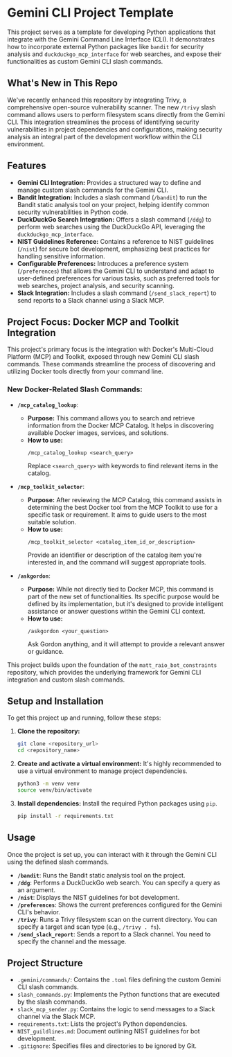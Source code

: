 # Gemini CLI Project Template

This project serves as a template for developing Python applications that integrate with the Gemini Command Line Interface (CLI). It demonstrates how to incorporate external Python packages like `bandit` for security analysis and `duckduckgo_mcp_interface` for web searches, and expose their functionalities as custom Gemini CLI slash commands.

## What's New in This Repo

We've recently enhanced this repository by integrating Trivy, a comprehensive open-source vulnerability scanner. The new `/trivy` slash command allows users to perform filesystem scans directly from the Gemini CLI. This integration streamlines the process of identifying security vulnerabilities in project dependencies and configurations, making security analysis an integral part of the development workflow within the CLI environment.

## Features

- **Gemini CLI Integration:** Provides a structured way to define and manage custom slash commands for the Gemini CLI.
- **Bandit Integration:** Includes a slash command (`/bandit`) to run the Bandit static analysis tool on your project, helping identify common security vulnerabilities in Python code.
- **DuckDuckGo Search Integration:** Offers a slash command (`/ddg`) to perform web searches using the DuckDuckGo API, leveraging the `duckduckgo_mcp_interface`.
- **NIST Guidelines Reference:** Contains a reference to NIST guidelines (`/nist`) for secure bot development, emphasizing best practices for handling sensitive information.
- **Configurable Preferences:** Introduces a preference system (`/preferences`) that allows the Gemini CLI to understand and adapt to user-defined preferences for various tasks, such as preferred tools for web searches, project analysis, and security scanning.
- **Slack Integration:** Includes a slash command (`/send_slack_report`) to send reports to a Slack channel using a Slack MCP.

## Project Focus: Docker MCP and Toolkit Integration

This project's primary focus is the integration with Docker's Multi-Cloud Platform (MCP) and Toolkit, exposed through new Gemini CLI slash commands. These commands streamline the process of discovering and utilizing Docker tools directly from your command line.

### New Docker-Related Slash Commands:

-   **`/mcp_catalog_lookup`**:
    *   **Purpose:** This command allows you to search and retrieve information from the Docker MCP Catalog. It helps in discovering available Docker images, services, and solutions.
    *   **How to use:**
        ```
        /mcp_catalog_lookup <search_query>
        ```
        Replace `<search_query>` with keywords to find relevant items in the catalog.

-   **`/mcp_toolkit_selector`**:
    *   **Purpose:** After reviewing the MCP Catalog, this command assists in determining the best Docker tool from the MCP Toolkit to use for a specific task or requirement. It aims to guide users to the most suitable solution.
    *   **How to use:**
        ```
        /mcp_toolkit_selector <catalog_item_id_or_description>
        ```
        Provide an identifier or description of the catalog item you're interested in, and the command will suggest appropriate tools.

-   **`/askgordon`**:
    *   **Purpose:** While not directly tied to Docker MCP, this command is part of the new set of functionalities. Its specific purpose would be defined by its implementation, but it's designed to provide intelligent assistance or answer questions within the Gemini CLI context.
    *   **How to use:**
        ```
        /askgordon <your_question>
        ```
        Ask Gordon anything, and it will attempt to provide a relevant answer or guidance.

This project builds upon the foundation of the `matt_raio_bot_constraints` repository, which provides the underlying framework for Gemini CLI integration and custom slash commands.

## Setup and Installation

To get this project up and running, follow these steps:

1.  **Clone the repository:**
    ```bash
    git clone <repository_url>
    cd <repository_name>
    ```

2.  **Create and activate a virtual environment:**
    It's highly recommended to use a virtual environment to manage project dependencies.
    ```bash
    python3 -m venv venv
    source venv/bin/activate
    ```

3.  **Install dependencies:**
    Install the required Python packages using `pip`.
    ```bash
    pip install -r requirements.txt
    ```

## Usage

Once the project is set up, you can interact with it through the Gemini CLI using the defined slash commands.

-   **`/bandit`**: Runs the Bandit static analysis tool on the project.
-   **`/ddg`**: Performs a DuckDuckGo web search. You can specify a query as an argument.
-   **`/nist`**: Displays the NIST guidelines for bot development.
-   **`/preferences`**: Shows the current preferences configured for the Gemini CLI's behavior.
-   **`/trivy`**: Runs a Trivy filesystem scan on the current directory. You can specify a target and scan type (e.g., `/trivy . fs`).
-   **`/send_slack_report`**: Sends a report to a Slack channel. You need to specify the channel and the message.

## Project Structure

-   `.gemini/commands/`: Contains the `.toml` files defining the custom Gemini CLI slash commands.
-   `slash_commands.py`: Implements the Python functions that are executed by the slash commands.
-   `slack_mcp_sender.py`: Contains the logic to send messages to a Slack channel via the Slack MCP.
-   `requirements.txt`: Lists the project's Python dependencies.
-   `NIST_guildlines.md`: Document outlining NIST guidelines for bot development.
-   `.gitignore`: Specifies files and directories to be ignored by Git.

